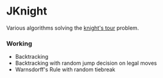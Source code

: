 # JKnight
Various algorithms solving the [knight's tour](https://en.wikipedia.org/wiki/Knight%27s_tour) problem.

### Working
+ Backtracking
+ Backtracking with random jump decision on legal moves
+ Warnsdorff's Rule with random tiebreak

